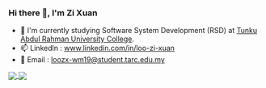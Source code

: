 ### Hi there 👋, I'm Zi Xuan
- 🌱 I'm currently studying Software System Development (RSD) at <a href="https://www.tarc.edu.my/">Tunku Abdul Rahman University College<a/>.
- 📫 Linkedln : <a href="https://www.linkedin.com/in/loo-zi-xuan/">www.linkedin.com/in/loo-zi-xuan</a>
- :e-mail: Email : <a href="mailto:loozx-wm19@student.tarc.edu.my">loozx-wm19@student.tarc.edu.my</a> 

<a href="https://github.com/loozixuan/loozixuan" style="margin-bottom:5px">
  <img align="center" src="https://github-readme-stats.vercel.app/api?username=loozixuan&count_private=true&show_icons=true" />
</a>
<a href="#t">
  <img align="center" src="https://github-readme-stats.vercel.app/api/top-langs/?username=loozixuan&layout=compact" />
</a>
 
